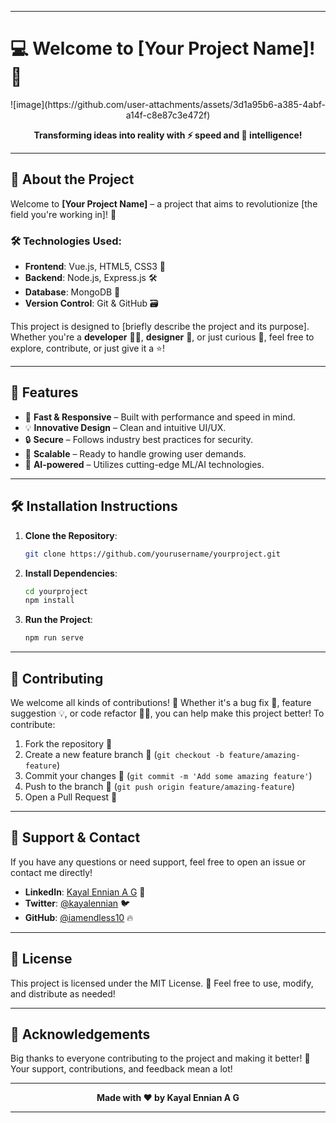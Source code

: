 
---

# 💻 Welcome to **[Your Project Name]**! 🎉

<p align="center">
   ![image](https://github.com/user-attachments/assets/3d1a95b6-a385-4abf-a14f-c8e87c3e472f)
</p>

<p align="center">
  <b>Transforming ideas into reality with ⚡ speed and 🧠 intelligence!</b>
</p>

---

## 🚀 **About the Project**

Welcome to **[Your Project Name]** – a project that aims to revolutionize [the field you're working in]! 🌟

### 🛠 **Technologies Used:**
- **Frontend**: Vue.js, HTML5, CSS3 🎨
- **Backend**: Node.js, Express.js 🛠️
- **Database**: MongoDB 🍃
- **Version Control**: Git & GitHub 🗃️

This project is designed to [briefly describe the project and its purpose]. Whether you're a **developer** 🧑‍💻, **designer** 🎨, or just curious 👀, feel free to explore, contribute, or just give it a ⭐️!

---

## 🎯 **Features**
- 🚀 **Fast & Responsive** – Built with performance and speed in mind.
- 💡 **Innovative Design** – Clean and intuitive UI/UX.
- 🔒 **Secure** – Follows industry best practices for security.
- 🔄 **Scalable** – Ready to handle growing user demands.
- 🤖 **AI-powered** – Utilizes cutting-edge ML/AI technologies.

---

## 🛠️ **Installation Instructions**

1. **Clone the Repository**:
   ```bash
   git clone https://github.com/yourusername/yourproject.git
   ```

2. **Install Dependencies**:
   ```bash
   cd yourproject
   npm install
   ```

3. **Run the Project**:
   ```bash
   npm run serve
   ```

---

## 🧩 **Contributing**

We welcome all kinds of contributions! 🎉 Whether it's a bug fix 🐛, feature suggestion 💡, or code refactor 🧑‍💻, you can help make this project better! To contribute:

1. Fork the repository 🍴
2. Create a new feature branch 📂 (`git checkout -b feature/amazing-feature`)
3. Commit your changes 💾 (`git commit -m 'Add some amazing feature'`)
4. Push to the branch 🚀 (`git push origin feature/amazing-feature`)
5. Open a Pull Request 👋

---

## 🌟 **Support & Contact**

If you have any questions or need support, feel free to open an issue or contact me directly!

- **LinkedIn**: [Kayal Ennian A G](https://linkedin.com/in/kayalennian) 💼
- **Twitter**: [@kayalennian](https://twitter.com/kayalennian) 🐦
- **GitHub**: [@iamendless10](https://github.com/iamendless10) 🔥

---

## 📜 **License**

This project is licensed under the MIT License. 📝 Feel free to use, modify, and distribute as needed!

---

## 📣 **Acknowledgements**

Big thanks to everyone contributing to the project and making it better! 💖 Your support, contributions, and feedback mean a lot!

---

<p align="center">
  <b>Made with ❤️ by Kayal Ennian A G</b>
</p>

---
